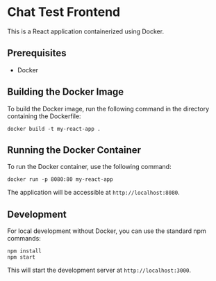 # Chat Test Frontend

This is a React application containerized using Docker.

## Prerequisites

- Docker

## Building the Docker Image

To build the Docker image, run the following command in the directory containing the Dockerfile:

```
docker build -t my-react-app .
```

## Running the Docker Container

To run the Docker container, use the following command:

```
docker run -p 8080:80 my-react-app
```

The application will be accessible at `http://localhost:8080`.

## Development

For local development without Docker, you can use the standard npm commands:

```
npm install
npm start
```

This will start the development server at `http://localhost:3000`.